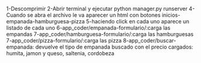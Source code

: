 1-Descomprimir
2-Abrir terminal y ejecutar python manager.py runserver
4-Cuando se abra el archivo le va aparecer un html con botones inicios-empanada-hamburguesa-pizza
5-haciendo click en cada uno aparece un listado de cada uno
6-app_coder/empanada-formulario/:carga las empandas
7-app_coder/hamburguesa-formulario/:carga las hamburguesas
7-app_coder/pizza-formulario/:carga las pizza
8-app_coder/buscar-empanada: devuelve el tipo de empanada buscado con el precio
cargados: humita, jamon y queso, saltenia, cordobeza
